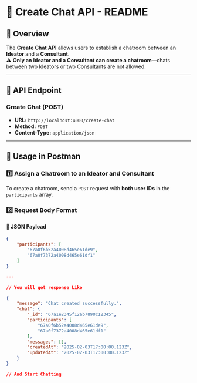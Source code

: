 # 📌 Create Chat API - README

## 📝 Overview
The **Create Chat API** allows users to establish a chatroom between an **Ideator** and a **Consultant**.  
⚠️ **Only an Ideator and a Consultant can create a chatroom**—chats between two Ideators or two Consultants are not allowed.

---

## 🚀 API Endpoint
### **Create Chat (POST)**
- **URL:** `http://localhost:4000/create-chat`
- **Method:** `POST`
- **Content-Type:** `application/json`

---

## 📌 Usage in Postman
### **1️⃣ Assign a Chatroom to an Ideator and Consultant**
To create a chatroom, send a `POST` request with **both user IDs** in the `participants` array.

### **2️⃣ Request Body Format**
#### **📌 JSON Payload**
```json
{
    "participants": [
        "67a0f6b52a4008d465e61de9",
        "67a0f7372a4008d465e61df1"
    ]
}

---

// You will get response Like

{
    "message": "Chat created successfully.",
    "chat": {
        "_id": "67a1e2345f12ab7890c12345",
        "participants": [
            "67a0f6b52a4008d465e61de9",
            "67a0f7372a4008d465e61df1"
        ],
        "messages": [],
        "createdAt": "2025-02-03T17:00:00.123Z",
        "updatedAt": "2025-02-03T17:00:00.123Z"
    }
}

// And Start Chatting
